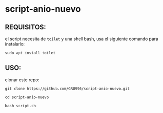 # script-anio-nuevo

## REQUISITOS: 

el script necesita de `toilet` y una shell bash, usa el siguiente comando para instalarlo:

`sudo apt install toilet`

## USO:

clonar este repo: 

`git clone https://github.com/GRU996/script-anio-nuevo.git`

`cd script-anio-nuevo`

`bash script.sh`
